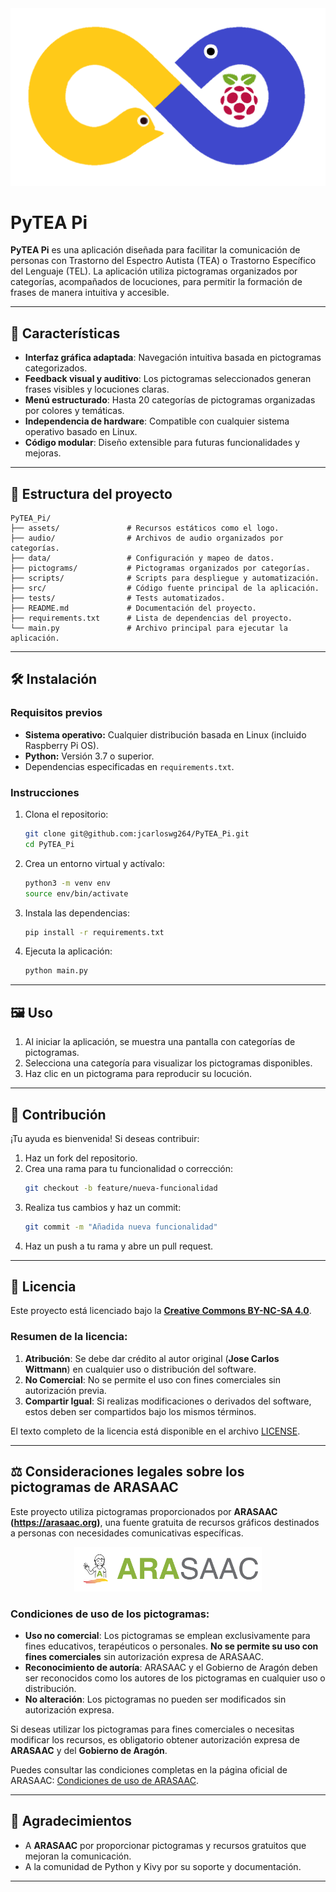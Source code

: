 <div align="center">
    <img src="assets/logo_banner.png" alt="PyTEA Pi Banner" width="600">
</div>

# PyTEA Pi
**PyTEA Pi** es una aplicación diseñada para facilitar la comunicación de personas con Trastorno del Espectro Autista (TEA) o Trastorno Específico del Lenguaje (TEL). La aplicación utiliza pictogramas organizados por categorías, acompañados de locuciones, para permitir la formación de frases de manera intuitiva y accesible.

---

## 🚀 Características
- **Interfaz gráfica adaptada**: Navegación intuitiva basada en pictogramas categorizados.
- **Feedback visual y auditivo**: Los pictogramas seleccionados generan frases visibles y locuciones claras.
- **Menú estructurado**: Hasta 20 categorías de pictogramas organizadas por colores y temáticas.
- **Independencia de hardware**: Compatible con cualquier sistema operativo basado en Linux.
- **Código modular**: Diseño extensible para futuras funcionalidades y mejoras.

---

## 📂 Estructura del proyecto
```plaintext
PyTEA_Pi/
├── assets/               # Recursos estáticos como el logo.
├── audio/                # Archivos de audio organizados por categorías.
├── data/                 # Configuración y mapeo de datos.
├── pictograms/           # Pictogramas organizados por categorías.
├── scripts/              # Scripts para despliegue y automatización.
├── src/                  # Código fuente principal de la aplicación.
├── tests/                # Tests automatizados.
├── README.md             # Documentación del proyecto.
├── requirements.txt      # Lista de dependencias del proyecto.
└── main.py               # Archivo principal para ejecutar la aplicación.
```

---

## 🛠️ Instalación
### Requisitos previos
- **Sistema operativo:** Cualquier distribución basada en Linux (incluido Raspberry Pi OS).
- **Python:** Versión 3.7 o superior.
- Dependencias especificadas en `requirements.txt`.

### Instrucciones
1. Clona el repositorio:
   ```bash
   git clone git@github.com:jcarloswg264/PyTEA_Pi.git
   cd PyTEA_Pi
   ```
2. Crea un entorno virtual y actívalo:
   ```bash
   python3 -m venv env
   source env/bin/activate
   ```
3. Instala las dependencias:
   ```bash
   pip install -r requirements.txt
   ```
4. Ejecuta la aplicación:
   ```bash
   python main.py
   ```

---

## 🖼️ Uso
1. Al iniciar la aplicación, se muestra una pantalla con categorías de pictogramas.
2. Selecciona una categoría para visualizar los pictogramas disponibles.
3. Haz clic en un pictograma para reproducir su locución.

---

## 🧩 Contribución
¡Tu ayuda es bienvenida! Si deseas contribuir:
1. Haz un fork del repositorio.
2. Crea una rama para tu funcionalidad o corrección:
   ```bash
   git checkout -b feature/nueva-funcionalidad
   ```
3. Realiza tus cambios y haz un commit:
   ```bash
   git commit -m "Añadida nueva funcionalidad"
   ```
4. Haz un push a tu rama y abre un pull request.

---

## 📜 Licencia
Este proyecto está licenciado bajo la **[Creative Commons BY-NC-SA 4.0](https://creativecommons.org/licenses/by-nc-sa/4.0/)**.

### Resumen de la licencia:
1. **Atribución**: Se debe dar crédito al autor original (**Jose Carlos Wittmann**) en cualquier uso o distribución del software.
2. **No Comercial**: No se permite el uso con fines comerciales sin autorización previa.
3. **Compartir Igual**: Si realizas modificaciones o derivados del software, estos deben ser compartidos bajo los mismos términos.

El texto completo de la licencia está disponible en el archivo [LICENSE](LICENSE).

---

## ⚖️ Consideraciones legales sobre los pictogramas de ARASAAC

Este proyecto utiliza pictogramas proporcionados por **ARASAAC (https://arasaac.org)**, una fuente gratuita de recursos gráficos destinados a personas con necesidades comunicativas específicas.

<div align="center">
    <img src="assets/logo_ARASAAC.png" alt="Logo ARASAAC" width="300">
</div>

### Condiciones de uso de los pictogramas:
- **Uso no comercial**: Los pictogramas se emplean exclusivamente para fines educativos, terapéuticos o personales. **No se permite su uso con fines comerciales** sin autorización expresa de ARASAAC.
- **Reconocimiento de autoría**: ARASAAC y el Gobierno de Aragón deben ser reconocidos como los autores de los pictogramas en cualquier uso o distribución.
- **No alteración**: Los pictogramas no pueden ser modificados sin autorización expresa.

Si deseas utilizar los pictogramas para fines comerciales o necesitas modificar los recursos, es obligatorio obtener autorización expresa de **ARASAAC** y del **Gobierno de Aragón**.

Puedes consultar las condiciones completas en la página oficial de ARASAAC: [Condiciones de uso de ARASAAC](https://arasaac.org/terms-of-use).

---

## 🙌 Agradecimientos
- A **ARASAAC** por proporcionar pictogramas y recursos gratuitos que mejoran la comunicación.
- A la comunidad de Python y Kivy por su soporte y documentación.

---
